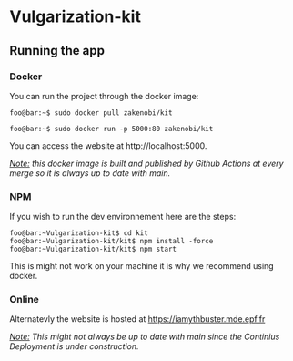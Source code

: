 # Vulgarization-kit
## Running the app
### Docker
You can run the project through the docker image:
```console
foo@bar:~$ sudo docker pull zakenobi/kit

foo@bar:~$ sudo docker run -p 5000:80 zakenobi/kit
````
You can access the website at http://localhost:5000. 

<i> <u>Note:</u> this docker image is built and published by Github Actions at every merge so it is always up to date with main.</i>
### NPM
If you wish to run the dev environnement here are the steps:
```console
foo@bar:~Vulgarization-kit$ cd kit
foo@bar:~Vulgarization-kit/kit$ npm install -force
foo@bar:~Vulgarization-kit/kit$ npm start
````
This is might not work on your machine it is why we recommend using docker.

### Online
Alternatevly the website is hosted at https://iamythbuster.mde.epf.fr

<i> <u>Note:</u> This might not always be up to date with main since the Continius Deployment is under construction.</i>
